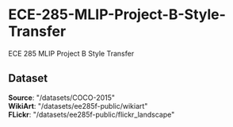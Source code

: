 # ECE-285-MLIP-Project-B-Style-Transfer
ECE 285 MLIP Project B Style Transfer

## Dataset
**Source**: "/datasets/COCO-2015"  
**WikiArt**: "/datasets/ee285f-public/wikiart"  
**FLickr**: "/datasets/ee285f-public/flickr_landscape"  
